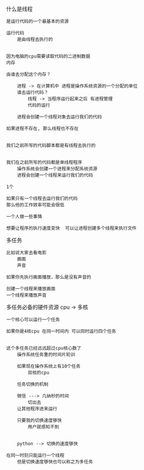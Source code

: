 什么是线程

    是运行代码的一个最基本的资源
    
    运行代码
        是由线程去执行的
        
        
    因为电脑的cpu需要读取代码的二进制数据
    内存
    
    由谁去分配这个内存？
    
        进程 -> 在计算机中 进程是操作系统资源的一个分配的单位
        谁去运行代码？
            线程 -> 当程序运行起来之后 有进程管理
            代码的运行
            
        进程会创建一个线程对象去运行我们的代码
        
    如果进程不存在, 那么线程也不存在
    
    
    我们之前所写的代码脚本都是有线程去执行的
    
    
    我们在之前所写的代码都是单线程程序
        操作系统会创建一个进程来分配系统资源
        进程会创建一个线程来运行我们的代码
        
    1个
    
    如果只有一个线程去运行我们的代码
    那么他的工作效率可能会很低
    
    一个人做一些事情
    
    想要让程序的执行速度变快  可以让进程创建多个线程来执行文件
    
    
多任务

    比如说大家去看电影
        画面
        声音
        
    如果你先执行画面播放，那么是没有声音的
    
    创建一个线程来播放画面
    一个线程来播放声音
    
多任务必备的硬件资源
    cpu -> 多核
    
    一个核心可以运行一个任务
    
    如果你是4核cpu 在同一时间内 可以同时运行四个任务
    
    
    这个多任务已经远远超过cpu核心数了
        操作系统任务重的时间片轮训
        
        如果现在操作系统上有10个任务
            双核的cpu
            
        任务切换的机制
        
        微信 ---> 几纳秒的时间
            切出去
        让其他程序进来运行
        
        只要我的切换速度够快
            用户就感知不到
            
            
        python --> 切换的速度够快
        
    在同一时刻只能运行一个线程
        但是切换速度够快也可以称之为多任务
            
        
        
    
    
    
    
    
        
    
    
    
        
       
            
        
        
    
    